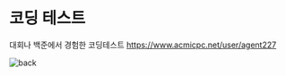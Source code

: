 # 코딩 테스트
대회나 백준에서 경험한 코딩테스트 
https://www.acmicpc.net/user/agent227

![back](https://user-images.githubusercontent.com/89558087/164625152-f4b7b88a-5502-440a-9ec4-12c5e5127627.png)
